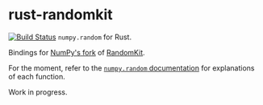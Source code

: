 rust-randomkit
==============

[![Build Status](https://travis-ci.org/stygstra/rust-randomkit.svg?branch=master)](https://travis-ci.org/stygstra/rust-randomkit)
`numpy.random` for Rust.

Bindings for [NumPy's fork](https://github.com/numpy/numpy/tree/master/numpy/random/mtrand)
of [RandomKit](http://js2007.free.fr/code/index.html#RandomKit).

For the moment, refer to the
[`numpy.random` documentation](http://docs.scipy.org/doc/numpy/reference/routines.random.html)
for explanations of each function.

Work in progress.
